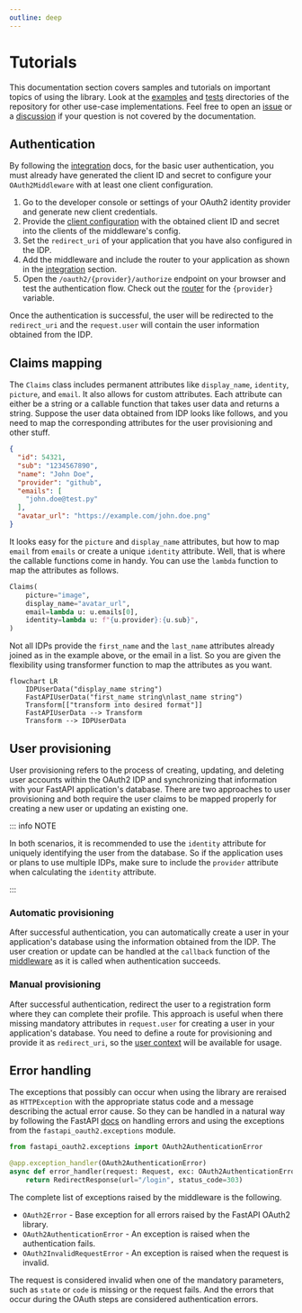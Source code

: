 ```yaml
---
outline: deep
---
```


# Tutorials

This documentation section covers samples and tutorials on important topics of using the library. Look at
the [examples](https://github.com/pysnippet/fastapi-oauth2/tree/master/examples)
and [tests](https://github.com/pysnippet/fastapi-oauth2/tree/master/tests) directories of the repository for other
use-case implementations. Feel free to open an [issue](https://github.com/pysnippet/fastapi-oauth2/issues/new/choose) or
a [discussion](https://github.com/pysnippet/fastapi-oauth2/discussions/new/choose) if your question is not covered by
the documentation.

## Authentication

By following the [integration](/integration/integration) docs, for the basic user authentication, you must already have
generated the client ID and secret to configure your `OAuth2Middleware` with at least one client configuration.

1. Go to the developer console or settings of your OAuth2 identity provider and generate new client credentials.
2. Provide the [client configuration](/integration/configuration#oauth2client) with the obtained client ID and secret
   into the clients of the middleware's config.
3. Set the `redirect_uri` of your application that you have also configured in the IDP.
4. Add the middleware and include the router to your application as shown in the [integration](/integration/integration)
   section.
5. Open the `/oauth2/{provider}/authorize` endpoint on your browser and test the authentication flow. Check out
   the [router](/integration/integration#router) for the `{provider}` variable.

Once the authentication is successful, the user will be redirected to the `redirect_uri` and the `request.user` will
contain the user information obtained from the IDP.

## Claims mapping

The `Claims` class includes permanent attributes like `display_name`, `identity`, `picture`, and `email`. It also allows
for custom attributes. Each attribute can either be a string or a callable function that takes user data and returns a
string. Suppose the user data obtained from IDP looks like follows, and you need to map the corresponding attributes for
the user provisioning and other stuff.

```json
{
  "id": 54321,
  "sub": "1234567890",
  "name": "John Doe",
  "provider": "github",
  "emails": [
    "john.doe@test.py"
  ],
  "avatar_url": "https://example.com/john.doe.png"
}
```

It looks easy for the `picture` and `display_name` attributes, but how to map `email` from `emails` or create a
unique `identity` attribute. Well, that is where the callable functions come in handy. You can use the `lambda` function
to map the attributes as follows.

```python
Claims(
    picture="image",
    display_name="avatar_url",
    email=lambda u: u.emails[0],
    identity=lambda u: f"{u.provider}:{u.sub}",
)
```

Not all IDPs provide the `first_name` and the `last_name` attributes already joined as in the example above, or
the email in a list. So you are given the flexibility using transformer function to map the attributes as you want.

```mermaid
flowchart LR
    IDPUserData("display_name string")
    FastAPIUserData("first_name string\nlast_name string")
    Transform[["transform into desired format"]]
    FastAPIUserData --> Transform
    Transform --> IDPUserData
```

## User provisioning

User provisioning refers to the process of creating, updating, and deleting user accounts within the OAuth2 IDP and
synchronizing that information with your FastAPI application's database. There are two approaches to user provisioning
and both require the user claims to be mapped properly for creating a new user or updating an existing one.

::: info NOTE

In both scenarios, it is recommended to use the `identity` attribute for uniquely identifying the user from the
database. So if the application uses or plans to use multiple IDPs, make sure to include the `provider` attribute when
calculating the `identity` attribute.

:::

### Automatic provisioning

After successful authentication, you can automatically create a user in your application's database using the
information obtained from the IDP. The user creation or update can be handled at the `callback` function of the
[middleware](/integration/integration#oauth2middleware) as it is called when authentication succeeds.

### Manual provisioning

After successful authentication, redirect the user to a registration form where they can complete their profile. This
approach is useful when there missing mandatory attributes in `request.user` for creating a user in your application's
database. You need to define a route for provisioning and provide it as `redirect_uri`, so
the [user context](/integration/integration#user-context) will be available for usage.

## Error handling

The exceptions that possibly can occur when using the library are reraised as `HTTPException` with the appropriate
status code and a message describing the actual error cause. So they can be handled in a natural way by following the
FastAPI [docs](https://fastapi.tiangolo.com/tutorial/handling-errors/) on handling errors and using the exceptions from
the `fastapi_oauth2.exceptions` module.

```python
from fastapi_oauth2.exceptions import OAuth2AuthenticationError

@app.exception_handler(OAuth2AuthenticationError)
async def error_handler(request: Request, exc: OAuth2AuthenticationError):
    return RedirectResponse(url="/login", status_code=303)
```

The complete list of exceptions raised by the middleware is the following.

- `OAuth2Error` - Base exception for all errors raised by the FastAPI OAuth2 library.
- `OAuth2AuthenticationError` - An exception is raised when the authentication fails.
- `OAuth2InvalidRequestError` - An exception is raised when the request is invalid.

The request is considered invalid when one of the mandatory parameters, such as `state` or `code` is missing or the
request fails. And the errors that occur during the OAuth steps are considered authentication errors.

<style>
.info {
  border: 0;
}
</style>
